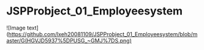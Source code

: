 # JSPProbject_01_Employeesystem
![Image text](https://github.com/lxeh20081109/JSPProbject_01_Employeesystem/blob/master/G(HGVJD5937%5DPUSG_~GMJ%7DS.png)


